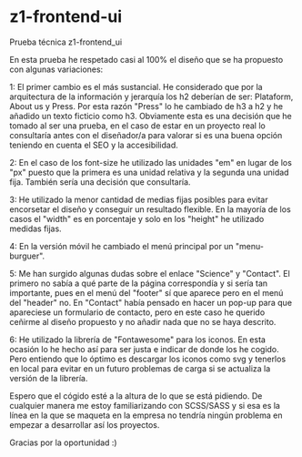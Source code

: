 # z1-frontend-ui
Prueba técnica z1-frontend_ui

En esta prueba he respetado casi al 100% el diseño que se ha propuesto con algunas variaciones:

1: El primer cambio es el más sustancial. He considerado que por la arquitectura de la información y jerarquía los h2 deberían de ser: Plataform, About us y Press. Por esta razón "Press" lo he cambiado de h3 a h2 y he añadido un texto ficticio como h3. Obviamente esta es una decisión que he tomado al ser una prueba, en el caso de estar en un proyecto real lo consultaría antes con el diseñador/a para valorar si es una buena opción teniendo en cuenta el SEO y la accesibilidad.

2: En el caso de los font-size he utilizado las unidades "em" en lugar de los "px" puesto que la primera es una unidad relativa y la segunda una unidad fija. También sería una decisión que consultaría.

3: He utilizado la menor cantidad de medias fijas posibles para evitar encorsetar el diseño y conseguir un resultado flexible. En la mayoría de los casos el "width" es en porcentaje y solo en los "height" he utilizado medidas fijas.

4: En la versión móvil he cambiado el menú principal por un "menu-burguer".

5: Me han surgido algunas dudas sobre el enlace "Science" y "Contact". El primero no sabía a qué parte de la página correspondía y si sería tan importante, pues en el menú del "footer" sí que aparece pero en el menú del "header" no. En "Contact" había pensado en hacer un pop-up para que apareciese un formulario de contacto, pero en este caso he querido ceñirme al diseño propuesto y no añadir nada que no se haya descrito.

6: He utilizado la librería de "Fontawesome" para los iconos. En esta ocasión lo he hecho así para ser justa e indicar de donde los he cogido. Pero entiendo que lo óptimo es descargar los iconos como svg y tenerlos en local para evitar en un futuro problemas de carga si se actualiza la versión de la librería.

Espero que el cógido esté a la altura de lo que se está pidiendo. De cualquier manera me estoy familiarizando con SCSS/SASS y si esa es la línea en la que se maqueta en la empresa no tendría ningún problema en empezar a desarrollar así los proyectos.

Gracias por la oportunidad :)
